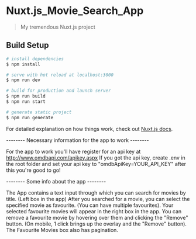 # Nuxt.js_Movie_Search_App

> My tremendous Nuxt.js project

## Build Setup

```bash
# install dependencies
$ npm install

# serve with hot reload at localhost:3000
$ npm run dev

# build for production and launch server
$ npm run build
$ npm run start

# generate static project
$ npm run generate
```

For detailed explanation on how things work, check out [Nuxt.js docs](https://nuxtjs.org).

-------- Necessary information for the app to work --------

For the app to work you'll have register for an api key at http://www.omdbapi.com/apikey.aspx
If you got the api key, create .env in the root folder and set your api key to "omdbApiKey=YOUR_API_KEY" after this you're good to go!

-------- Some info about the app --------

The App contains a text input through which you can search for movies by title. (Left box in the app)
After you searched for a movie, you can select the specified movie as favourite. (You can have multiple favourites).
Your selected favourite movies will appear in the right box in the app.
You can remove a favourite movie by hovering over them and clicking the "Remove" button. (On mobile, 1 click brings up the overlay and the "Remove" button).
The Favourite Movies box also has pagination.
